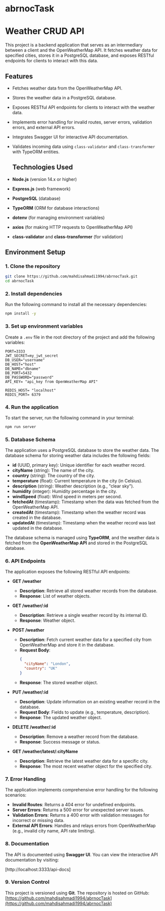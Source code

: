 # abrnocTask

# Weather CRUD API
This project is a backend application that serves as an intermediary between a client and the OpenWeatherMap API. It fetches weather data for specified cities, stores it in a PostgreSQL database, and exposes RESTful endpoints for clients to interact with this data.

## Features

- Fetches weather data from the OpenWeatherMap API.
- Stores the weather data in a PostgreSQL database.
- Exposes RESTful API endpoints for clients to interact with the weather data.
- Implements error handling for invalid routes, server errors, validation errors, and external API errors.
- Integrates Swagger UI for interactive API documentation.
- Validates incoming data using `class-validator` and `class-transformer` with TypeORM entities.

  ## Technologies Used

- **Node.js** (version 14.x or higher)
- **Express.js** (web framework)
- **PostgreSQL** (database)
- **TypeORM** (ORM for database interactions)
- **dotenv** (for managing environment variables)
- **axios** (for making HTTP requests to OpenWeatherMap API)
- **class-validator** and **class-transformer** (for validation)

## Environment Setup

### 1. Clone the repository

```bash
git clone https://github.com/mahdisahmadi1994/abrnocTask.git
cd abrnocTask
```
### 2. Install dependencies

Run the following command to install all the necessary dependencies:

```bash
npm install -y
```

### 3. Set up environment variables

Create a `.env` file in the root directory of the project and add the following variables:

```env
PORT=3333
JWT_SECRET=my_jwt_secret
DB_USER="username"
DB_HOST="host"
DB_NAME="dbname"
DB_PORT=5432
DB_PASSWORD="password"
API_KEY= "api_key from OpenWeatherMap API"

REDIS_HOST= "localhost"
REDIS_PORT= 6379
```
### 4. Run the application

To start the server, run the following command in your terminal:

```bash
npm run server
```
### 5. Database Schema

The application uses a PostgreSQL database to store the weather data. The database schema for storing weather data includes the following fields:

- **id** (UUID, primary key): Unique identifier for each weather record.
- **cityName** (string): The name of the city.
- **country** (string): The country of the city.
- **temperature** (float): Current temperature in the city (in Celsius).
- **description** (string): Weather description (e.g., "clear sky").
- **humidity** (integer): Humidity percentage in the city.
- **windSpeed** (float): Wind speed in meters per second.
- **fetchedAt** (timestamp): Timestamp when the data was fetched from the OpenWeatherMap API.
- **createdAt** (timestamp): Timestamp when the weather record was created in the database.
- **updatedAt** (timestamp): Timestamp when the weather record was last updated in the database.

The database schema is managed using **TypeORM**, and the weather data is fetched from the **OpenWeatherMap API** and stored in the PostgreSQL database.


### 6. API Endpoints

The application exposes the following RESTful API endpoints:

- **GET /weather**
  - **Description**: Retrieve all stored weather records from the database.
  - **Response**: List of weather objects.

- **GET /weather/:id**
  - **Description**: Retrieve a single weather record by its internal ID.
  - **Response**: Weather object.

- **POST /weather**
  - **Description**: Fetch current weather data for a specified city from OpenWeatherMap and store it in the database.
  - **Request Body**:
    ```json
    {
      "cityName": "London",
      "country": "UK"
    }
    ```
  - **Response**: The stored weather object.

- **PUT /weather/:id**
  - **Description**: Update information on an existing weather record in the database.
  - **Request Body**: Fields to update (e.g., temperature, description).
  - **Response**: The updated weather object.

- **DELETE /weather/:id**
  - **Description**: Remove a weather record from the database.
  - **Response**: Success message or status.

- **GET /weather/latest/:cityName**
  - **Description**: Retrieve the latest weather data for a specific city.
  - **Response**: The most recent weather object for the specified city.

### 7. Error Handling

The application implements comprehensive error handling for the following scenarios:

- **Invalid Routes**: Returns a 404 error for undefined endpoints.
- **Server Errors**: Returns a 500 error for unexpected server issues.
- **Validation Errors**: Returns a 400 error with validation messages for incorrect or missing data.
- **External API Errors**: Handles and relays errors from OpenWeatherMap (e.g., invalid city name, API rate limiting).

### 8. Documentation

The API is documented using **Swagger UI**. You can view the interactive API documentation by visiting:

[http://localhost:3333/api-docs]


### 9. Version Control

This project is versioned using **Git**. The repository is hosted on GitHub:  
[https://github.com/mahdisahmadi1994/abrnocTask](https://github.com/mahdisahmadi1994/abrnocTask)

